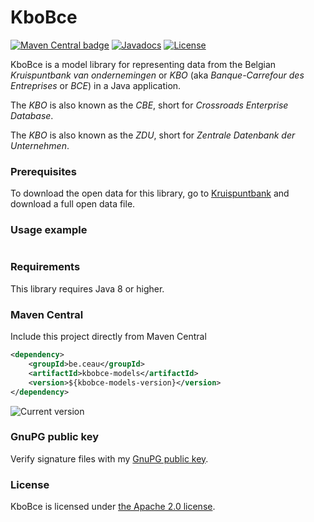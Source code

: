 # KboBce

[![Maven Central badge](https://maven-badges.herokuapp.com/maven-central/be.ceau/kbobce-models/badge.svg)](https://mvnrepository.com/artifact/be.ceau/kbobce-models)  [![Javadocs](https://javadoc.io/badge/be.ceau/kbobce-models.svg)](https://javadoc.io/doc/be.ceau/kbobce-models)  [![License](https://img.shields.io/badge/License-Apache%202.0-blue.svg)](https://www.apache.org/licenses/LICENSE-2.0.txt)


KboBce is a model library for representing data from the Belgian _Kruispuntbank van ondernemingen_ or _KBO_ (aka _Banque-Carrefour des Entreprises_ or _BCE_) in a Java application. 

The _KBO_ is also known as the _CBE_, short for _Crossroads Enterprise Database_.

The _KBO_ is also known as the _ZDU_, short for _Zentrale Datenbank der Unternehmen_.


### Prerequisites

To download the open data for this library, go to [Kruispuntbank](https://kbopub.economie.fgov.be/kbo-open-data/login) and download a full open data file.

### Usage example


```Java
```

### Requirements
This library requires Java 8 or higher.

### Maven Central
Include this project directly from Maven Central
```XML
<dependency>
	<groupId>be.ceau</groupId>
	<artifactId>kbobce-models</artifactId>
	<version>${kbobce-models-version}</version>
</dependency>
```

![Current version](https://maven-badges.herokuapp.com/maven-central/be.ceau/kbobce-models/badge.svg)

### GnuPG public key
Verify signature files with my [GnuPG public key](https://www.ceau.be/pubkey.gpg).

### License
KboBce is licensed under [the Apache 2.0 license](https://www.apache.org/licenses/LICENSE-2.0.txt).